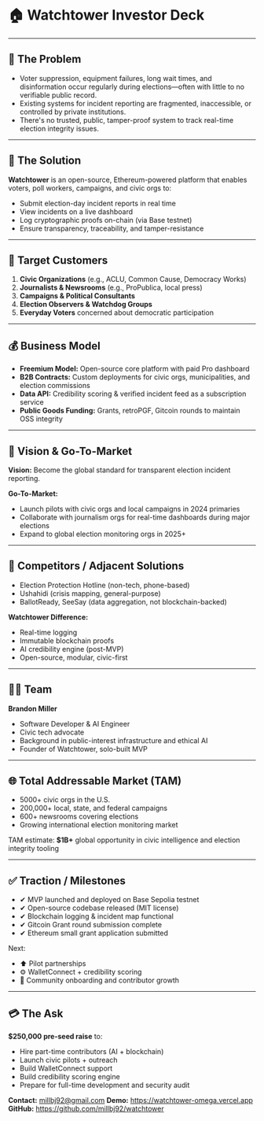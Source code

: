 # 🏠 Watchtower Investor Deck

---

## 🚫 The Problem
- Voter suppression, equipment failures, long wait times, and disinformation occur regularly during elections—often with little to no verifiable public record.
- Existing systems for incident reporting are fragmented, inaccessible, or controlled by private institutions.
- There's no trusted, public, tamper-proof system to track real-time election integrity issues.

---

## 🔀 The Solution
**Watchtower** is an open-source, Ethereum-powered platform that enables voters, poll workers, campaigns, and civic orgs to:
- Submit election-day incident reports in real time
- View incidents on a live dashboard
- Log cryptographic proofs on-chain (via Base testnet)
- Ensure transparency, traceability, and tamper-resistance

---

## 📄 Target Customers
1. **Civic Organizations** (e.g., ACLU, Common Cause, Democracy Works)
2. **Journalists & Newsrooms** (e.g., ProPublica, local press)
3. **Campaigns & Political Consultants**
4. **Election Observers & Watchdog Groups**
5. **Everyday Voters** concerned about democratic participation

---

## 💰 Business Model
- **Freemium Model:** Open-source core platform with paid Pro dashboard
- **B2B Contracts:** Custom deployments for civic orgs, municipalities, and election commissions
- **Data API:** Credibility scoring & verified incident feed as a subscription service
- **Public Goods Funding:** Grants, retroPGF, Gitcoin rounds to maintain OSS integrity

---

## 🔮 Vision & Go-To-Market
**Vision:** Become the global standard for transparent election incident reporting.

**Go-To-Market:**
- Launch pilots with civic orgs and local campaigns in 2024 primaries
- Collaborate with journalism orgs for real-time dashboards during major elections
- Expand to global election monitoring orgs in 2025+

---

## 🏃 Competitors / Adjacent Solutions
- Election Protection Hotline (non-tech, phone-based)
- Ushahidi (crisis mapping, general-purpose)
- BallotReady, SeeSay (data aggregation, not blockchain-backed)

**Watchtower Difference:**
- Real-time logging
- Immutable blockchain proofs
- AI credibility engine (post-MVP)
- Open-source, modular, civic-first

---

## 👨‍💻 Team
**Brandon Miller**
- Software Developer & AI Engineer
- Civic tech advocate
- Background in public-interest infrastructure and ethical AI
- Founder of Watchtower, solo-built MVP

---

## 🌐 Total Addressable Market (TAM)
- 5000+ civic orgs in the U.S.
- 200,000+ local, state, and federal campaigns
- 600+ newsrooms covering elections
- Growing international election monitoring market

TAM estimate: **$1B+** global opportunity in civic intelligence and election integrity tooling

---

## ✅ Traction / Milestones
- ✔ MVP launched and deployed on Base Sepolia testnet
- ✔ Open-source codebase released (MIT license)
- ✔ Blockchain logging & incident map functional
- ✔ Gitcoin Grant round submission complete
- ✔ Ethereum small grant application submitted

Next:
- ⬆ Pilot partnerships
- ⚙ WalletConnect + credibility scoring
- 🌟 Community onboarding and contributor growth

---

## 💳 The Ask
**$250,000 pre-seed raise** to:
- Hire part-time contributors (AI + blockchain)
- Launch civic pilots + outreach
- Build WalletConnect support
- Build credibility scoring engine
- Prepare for full-time development and security audit

**Contact:** millbj92@gmail.com
**Demo:** https://watchtower-omega.vercel.app
**GitHub:** https://github.com/millbj92/watchtower

